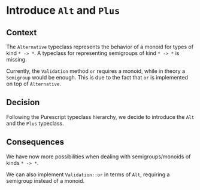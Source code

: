 # Introduce `Alt` and `Plus`

## Context

The `Alternative` typeclass represents the behavior of a monoid for types of kind `* -> *`. A typeclass for representing semigroups of kind `* -> *` is missing.

Currently, the `Validation` method `or` requires a monoid, while in theory a `Semigroup` would be enough. This is due to the fact that `or` is implemented on top of `Alternative`.

## Decision

Following the Purescript typeclass hierarchy, we decide to introduce the `Alt` and the `Plus` typeclass.

## Consequences

We have now more possibilities when dealing with semigroups/monoids of kinds `* -> *`.

We can also implement `Validation::or` in terms of `Alt`, requiring a semigroup instead of a monoid.
